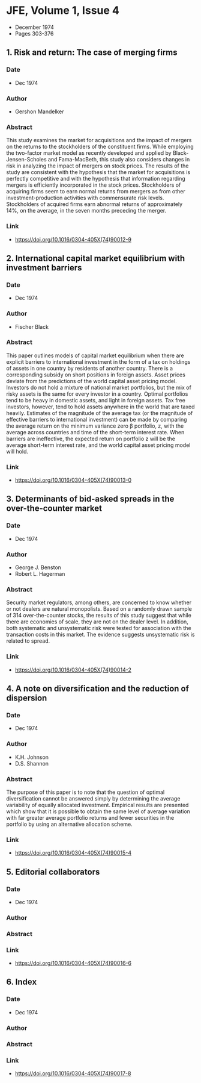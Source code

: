 # JFE, Volume 1, Issue 4
- December 1974
- Pages 303-376

## 1. Risk and return: The case of merging firms
### Date
- Dec 1974
### Author
- Gershon Mandelker
### Abstract
This study examines the market for acquisitions and the impact of mergers on the returns to the stockholders of the constituent firms. While employing the two-factor market model as recently developed and applied by Black-Jensen-Scholes and Fama-MacBeth, this study also considers changes in risk in analyzing the impact of mergers on stock prices. The results of the study are consistent with the hypothesis that the market for acquisitions is perfectly competitive and with the hypothesis that information regarding mergers is efficiently incorporated in the stock prices. Stockholders of acquiring firms seem to earn normal returns from mergers as from other investment-production activities with commensurate risk levels. Stockholders of acquired firms earn abnormal returns of approximately 14%, on the average, in the seven months preceding the merger.
### Link
- https://doi.org/10.1016/0304-405X(74)90012-9

## 2. International capital market equilibrium with investment barriers
### Date
- Dec 1974
### Author
- Fischer Black
### Abstract
This paper outlines models of capital market equilibrium when there are explicit barriers to international investment in the form of a tax on holdings of assets in one country by residents of another country. There is a corresponding subsidy on short positions in foreign assets. Asset prices deviate from the predictions of the world capital asset pricing model. Investors do not hold a mixture of national market portfolios, but the mix of risky assets is the same for every investor in a country. Optimal portfolios tend to be heavy in domestic assets, and light in foreign assets. Tax free investors, however, tend to hold assets anywhere in the world that are taxed heavily. Estimates of the magnitude of the average tax (or the magnitude of effective barriers to international investment) can be made by comparing the average return on the minimum variance zero β portfolio, z, with the average across countries and time of the short-term interest rate. When barriers are ineffective, the expected return on portfolio z will be the average short-term interest rate, and the world capital asset pricing model will hold.
### Link
- https://doi.org/10.1016/0304-405X(74)90013-0

## 3. Determinants of bid-asked spreads in the over-the-counter market
### Date
- Dec 1974
### Author
- George J. Benston
- Robert L. Hagerman
### Abstract
Security market regulators, among others, are concerned to know whether or not dealers are natural monopolists. Based on a randomly drawn sample of 314 over-the-counter stocks, the results of this study suggest that while there are economies of scale, they are not on the dealer level. In addition, both systematic and unsystematic risk were tested for association with the transaction costs in this market. The evidence suggests unsystematic risk is related to spread.
### Link
- https://doi.org/10.1016/0304-405X(74)90014-2

## 4. A note on diversification and the reduction of dispersion
### Date
- Dec 1974
### Author
- K.H. Johnson
- D.S. Shannon
### Abstract
The purpose of this paper is to note that the question of optimal diversification cannot be answered simply by determining the average variability of equally allocated investment. Empirical results are presented which show that it is possible to obtain the same level of average variation with far greater average portfolio returns and fewer securities in the portfolio by using an alternative allocation scheme.
### Link
- https://doi.org/10.1016/0304-405X(74)90015-4

## 5. Editorial collaborators
### Date
- Dec 1974
### Author
### Abstract

### Link
- https://doi.org/10.1016/0304-405X(74)90016-6

## 6. Index
### Date
- Dec 1974
### Author
### Abstract

### Link
- https://doi.org/10.1016/0304-405X(74)90017-8

